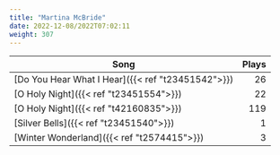 ```yaml
---
title: "Martina McBride"
date: 2022-12-08/2022T07:02:11
weight: 307
---
```




 Song | Plays 
----- | -----:
[Do You Hear What I Hear]({{< ref "t23451542">}}) | 26
[O Holy Night]({{< ref "t23451554">}}) | 22
[O Holy Night]({{< ref "t42160835">}}) | 119
[Silver Bells]({{< ref "t23451540">}}) | 1
[Winter Wonderland]({{< ref "t2574415">}}) | 3
